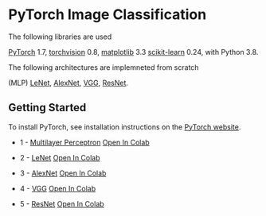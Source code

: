 # PyTorch Image Classification

The following libraries are used

[PyTorch](https://github.com/pytorch/pytorch) 1.7, 
[torchvision](https://github.com/pytorch/vision) 0.8, 
[matplotlib](https://matplotlib.org/) 3.3 
[scikit-learn](https://scikit-learn.org/stable/index.html) 0.24, 
with Python 3.8.

The following architectures are implemneted from scratch

(MLP) 
[LeNet](http://yann.lecun.com/exdb/lenet/), 
[AlexNet](https://papers.nips.cc/paper/4824-imagenet-classification-with-deep-convolutional-neural-networks.pdf), 
[VGG](https://arxiv.org/abs/1409.1556),
[ResNet](https://arxiv.org/abs/1512.03385).


## Getting Started

To install PyTorch, see installation instructions on the [PyTorch website](https://pytorch.org/).



* 1 - [Multilayer Perceptron](./pytorch-image-classification/blob/master/1_mlp.ipynb) [Open In Colab](./1_mlp.ipynb)


* 2 - [LeNet](./pytorch-image-classification/blob/master/2_lenet.ipynb) [Open In Colab](./2_lenet.ipynb)


* 3 - [AlexNet](./pytorch-image-classification/blob/master/3_alexnet.ipynb) [Open In Colab](./3_alexnet.ipynb)


* 4 - [VGG](./pytorch-image-classification/blob/master/4_vgg.ipynb) [Open In Colab](./4_vgg.ipynb)


* 5 - [ResNet](./pytorch-image-classification/blob/master/5_resnet.ipynb) [Open In Colab](./5_resnet.ipynb)


